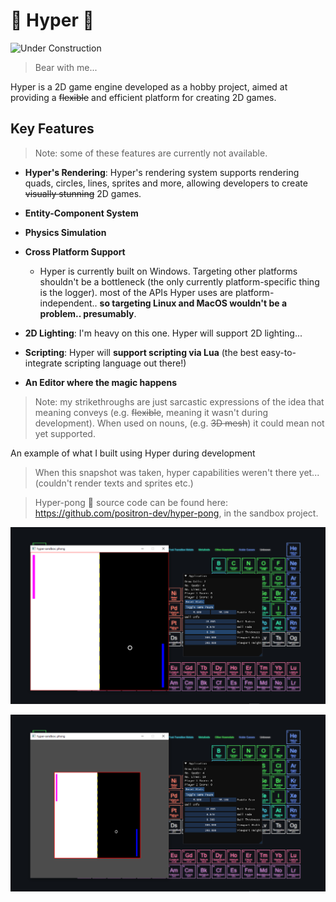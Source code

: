 # 🔗 Hyper 🚂

![Under Construction](https://img.shields.io/badge/Hyper_🚂-under_construction-orange.svg?)

> Bear with me...

Hyper is a 2D game engine developed as a hobby project, aimed at providing a ~~flexible~~ and efficient platform for creating 2D games.

## Key Features

> Note: some of these features are currently not available.

- **Hyper's Rendering**: Hyper's rendering system supports rendering quads, circles, lines, sprites and more, allowing developers to create ~~visually stunning~~ 2D games.

- **Entity-Component System**

- **Physics Simulation**

- **Cross Platform Support**

  - Hyper is currently built on Windows. Targeting other platforms shouldn't be a bottleneck (the only currently platform-specific thing is the logger). most of the APIs Hyper uses are platform-independent.. **so targeting Linux and MacOS wouldn't be a problem.. presumably**.

- **2D Lighting**: I'm heavy on this one. Hyper will support 2D lighting...

- **Scripting**: Hyper will **support scripting via Lua** (the best easy-to-integrate scripting language out there!)

- **An Editor where the magic happens**

> Note: my strikethroughs are just sarcastic expressions of the idea that meaning conveys (e.g. ~~flexible~~, meaning it wasn't during development). When used on nouns, (e.g. ~~3D mesh~~) it could mean not yet supported.

An example of what I built using Hyper during development

> When this snapshot was taken, hyper capabilities weren't there yet... (couldn't render texts and sprites etc.)

> Hyper-pong 🌚 source code can be found here: https://github.com/positron-dev/hyper-pong, in the sandbox project.

![](./screenshots/pong1.png)

![](./screenshots/pong2.png)
